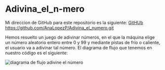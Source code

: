 # Adivina_el_n-mero

Mi direccion de GitHub para este repositorio es la siguiente: [GitHUb](https://github.com/AnaLopezP/Adivina_el_numero.git)
https://github.com/AnaLopezP/Adivina_el_numero.git

Hemos resuelto un juego de adivinar números, en el que la máquina elige un número aleatorio entero entre 0 y 99 y mediante pistas de frío o caliente, el usuario va a adivinar tal número.
El diagrama de flujo que tenemos en nuestro código es el siguiente:

![diagrama de flujo adivine el número](/acasasaez/Adivina_el_numero/Adivina_el_número_flujo.jpg)
